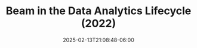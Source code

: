 ---
title: 'Beam in the Data Analytics Lifecycle (2022)'
date: 2025-02-13T21:08:48-06:00
speakers:
 - Sachin Agarwal
time_start: 2022-05-10T15:30:00.000Z
time_end:   2022-05-10T15:50:00.000Z
video: https://youtu.be/58InvVXppdw
weight: 1

---
